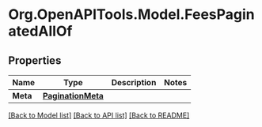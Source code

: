 
# Org.OpenAPITools.Model.FeesPaginatedAllOf

## Properties

Name | Type | Description | Notes
------------ | ------------- | ------------- | -------------
**Meta** | [**PaginationMeta**](PaginationMeta.md) |  | 

[[Back to Model list]](../README.md#documentation-for-models)
[[Back to API list]](../README.md#documentation-for-api-endpoints)
[[Back to README]](../README.md)

